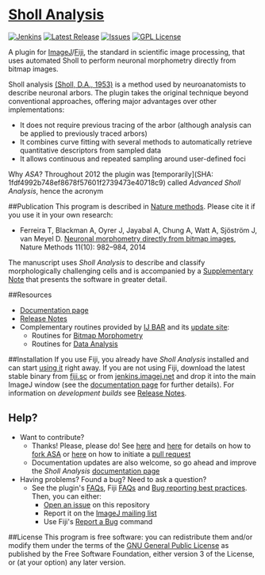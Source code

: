 # [Sholl Analysis](http://fiji.sc/Sholl)
[![Jenkins](http://img.shields.io/jenkins/s/http/jenkins.imagej.net/Sholl-Analysis.svg?style=flat-square)](http://jenkins.imagej.net/job/Sholl-Analysis/)
[![Latest Release](https://img.shields.io/github/release/tferr/ASA.svg?style=flat-square)](https://github.com/tferr/ASA/releases)
[![Issues](https://img.shields.io/github/issues/tferr/ASA.svg?style=flat-square)](https://github.com/tferr/ASA/issues)
[![GPL License](http://img.shields.io/badge/license-GPL-blue.svg?style=flat-square)](http://opensource.org/licenses/GPL-3.0)

A plugin for [ImageJ](http://imagej.nih.gov/ij/)/[Fiji](http://fiji.sc/), the standard in scientific image processing, that uses automated  Sholl to perform neuronal morphometry directly from bitmap images.

Sholl analysis [(Sholl, D.A., 1953)](http://www.ncbi.nlm.nih.gov/pmc/articles/PMC1244622/) is a method used by neuroanatomists to describe neuronal arbors. The plugin takes the original technique beyond conventional approaches, offering major advantages over other implementations:

  * It does not require previous tracing of the arbor (although analysis can be applied to previously traced arbors)
  * It combines curve fitting with several methods to automatically retrieve quantitative descriptors from sampled data
  * It allows continuous and repeated sampling around user-defined foci

Why _ASA_? Throughout 2012 the plugin was [temporarily](SHA: 1fdf4992b748ef8678f57601f2739473e40718c9) called _Advanced Sholl Analysis_, hence the acronym

##Publication
This program is described in [Nature methods](http://www.nature.com/nmeth/journal/v11/n10/full/nmeth.3125.html). Please cite it if you use it in your own research:

 - Ferreira T, Blackman A, Oyrer J, Jayabal A, Chung A, Watt A, Sjöström J, van Meyel D. [Neuronal morphometry directly from bitmap images](http://www.nature.com/nmeth/journal/v11/n10/full/nmeth.3125.html), Nature Methods 11(10): 982–984, 2014

The manuscript uses _Sholl Analysis_ to describe and classify morphologically challenging cells and is accompanied by a [Supplementary Note](http://www.nature.com/nmeth/journal/v11/n10/extref/nmeth.3125-S1.pdf) that presents the software in greater detail.

##Resources
 - [Documentation page](http://fiji.sc/Sholl)
 - [Release Notes](./Notes.md)
 - Complementary routines provided by [IJ BAR](https://github.com/tferr/Scripts#ij-bar) and its [update site](http://fiji.sc/BAR#Installation):
   - Routines for [Bitmap Morphometry](https://github.com/tferr/Scripts#neuronal-morphometry)
   - Routines for [Data Analysis](https://github.com/tferr/Scripts#data-analysis)


##Installation
If you use Fiji, you already have _Sholl Analysis_ installed and can start [using it](http://fiji.sc/Sholl#Usage) right away. If you are not using Fiji, download
the latest stable binary from [fiji.sc](http://fiji.sc/Sholl) or from [jenkins.imagej.net](http://jenkins.imagej.net/job/Sholl-Analysis/lastStableBuild/) and drop it into the main ImageJ window (see the [documentation page](http://fiji.sc/Sholl#Non-Fiji_users) for further details). For information on _development builds_ see [Release Notes](./Notes.md#).


## Help?
 * Want to contribute?
    * Thanks! Please, please do! See [here](https://guides.github.com/activities/contributing-to-open-source/) and [here](https://help.github.com/articles/fork-a-repo) for details on how to [fork ASA](https://github.com/tferr/ASA/fork) or [here](https://help.github.com/articles/using-pull-requests) on how to initiate a [pull request](https://github.com/tferr/ASA/pulls)
    * Documentation updates are also welcome, so go ahead and improve the _Sholl Analysis_ [documentation page](http://fiji.sc/Sholl)
 * Having problems? Found a bug? Need to ask a question?
    * See the plugin's [FAQs](http://fiji.sc/Sholl#FAQ), Fiji [FAQs](http://fiji.sc/Frequently_Asked_Questions) and [Bug reporting best practices](http://fiji.sc/Bug_reporting_best_practices). Then, you can either:
      * [Open an issue](https://github.com/tferr/ASA/issues) on this repository
      * Report it on the [ImageJ mailing list](http://imagej.nih.gov/ij/list.html)
      * Use Fiji's [Report a Bug](http://fiji.sc/Report_a_Bug) command


##License
This program is free software: you can redistribute them and/or modify them under the terms of the
[GNU General Public License](http://www.gnu.org/licenses/gpl.txt) as published by the Free Software
Foundation, either version 3 of the License, or (at your option) any later version.
